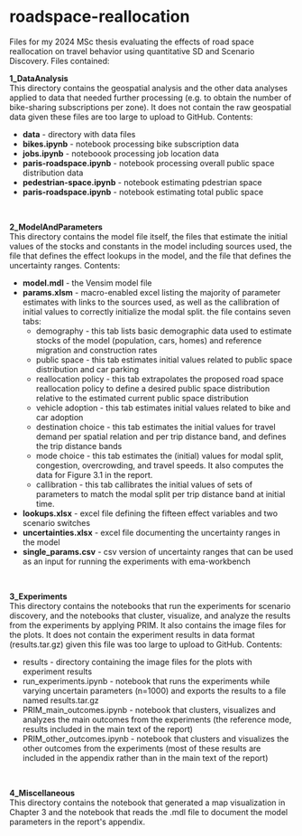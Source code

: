 # roadspace-reallocation
Files for my 2024 MSc thesis evaluating the effects of road space reallocation on travel behavior using quantitative SD and Scenario Discovery. Files contained: <br>

<b>1_DataAnalysis</b> <br>
This directory contains the geospatial analysis and the other data analyses applied to data that needed further processing (e.g. to obtain the number of bike-sharing subscriptions per zone). It does not contain the raw geospatial data given these files are too large to upload to GitHub. Contents:<br>
<ul>
  <li><b>data</b> - directory with data files </li>
  <li><b>bikes.ipynb</b> - notebook processing bike subscription data</li>
  <li><b>jobs.ipynb</b> - noteboook processing job location data</li>
  <li><b>paris-roadspace.ipynb</b> - notebook processing overall public space distribution data</li>
  <li><b>pedestrian-space.ipynb</b> - notebook estimating pdestrian space </li>
  <li><b>paris-roadspace.ipynb</b> - notebook estimating total public space</li>
</ul> <br>

<b>2_ModelAndParameters</b> <br>
This directory contains the model file itself, the files that estimate the initial values of the stocks and constants in the model including sources used, the file that defines the effect lookups in the model, and the file that defines the uncertainty ranges. Contents:
<ul>
  <li><b>model.mdl</b> - the Vensim model file</li>
  <li><b>params.xlsm</b> - macro-enabled excel listing the majority of parameter estimates with links to the sources used, as well as the callibration of initial values to correctly initialize the modal split. the file contains seven tabs:
    <ul>
      <li>demography - this tab lists basic demographic data used to estimate stocks of the model (population, cars, homes) and reference migration and construction rates </li>
      <li>public space - this tab estimates initial values related to public space distribution and car parking </li>
      <li>reallocation policy - this tab extrapolates the proposed road space reallocation policy to define a desired public space distribution relative to the estimated current public space distribution  </li>
      <li>vehicle adoption - this tab estimates initial values related to bike and car adoption </li>
      <li>destination choice - this tab estimates the initial values for travel demand per spatial relation and per trip distance band, and defines the trip distance bands </li>
      <li>mode choice - this tab estimates the (initial) values for modal split, congestion, overcrowding, and travel speeds. It also computes the data for Figure 3.1 in the report. </li>
      <li>callibration - this tab callibrates the initial values of sets of parameters to match the modal split per trip distance band at initial time. </li>    
    </ul>
  </li>
  <li><b>lookups.xlsx</b> - excel file defining the fifteen effect variables and two scenario switches</li>
  <li><b>uncertainties.xlsx</b> - excel file documenting the uncertainty ranges in the model</li>
  <li><b>single_params.csv</b> - csv version of uncertainty ranges that can be used as an input for running the experiments with ema-workbench</li>  
</ul><br>

<b>3_Experiments</b> <br>
This directory contains the notebooks that run the experiments for scenario discovery, and the notebooks that cluster, visualize, and analyze the results from the experiments by applying PRIM. It also contains the image files for the plots. It does not contain the experiment results in data format  (results.tar.gz) given this file was too large to upload to GitHub. Contents:
<ul>
  <li>results - directory containing the image files for the plots with experiment results</li>
  <li>run_experiments.ipynb - notebook that runs the experiments while varying uncertain parameters (n=1000) and exports the results to a file named results.tar.gz</li>
  <li>PRIM_main_outcomes.ipynb - notebook that clusters, visualizes and analyzes the main outcomes from the experiments (the reference mode, results included in the main text of the report)</li>
  <li>PRIM_other_outcomes.ipynb - notebook that clusters and visualizes the other outcomes from the experiments (most of these results are included in the appendix rather than in the main text of the report)</li>
</ul><br>

<b>4_Miscellaneous</b> <br>
This directory contains the notebook that generated a map visualization in Chapter 3 and the notebook that reads the .mdl file to document the model parameters in the report's appendix.

